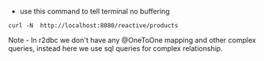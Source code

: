 - use this command to tell terminal no buffering
```
curl -N  http://localhost:8080/reactive/products
```


Note - 
In r2dbc we don't have any @OneToOne mapping and 
other complex queries, instead here we use sql
queries for complex relationship.